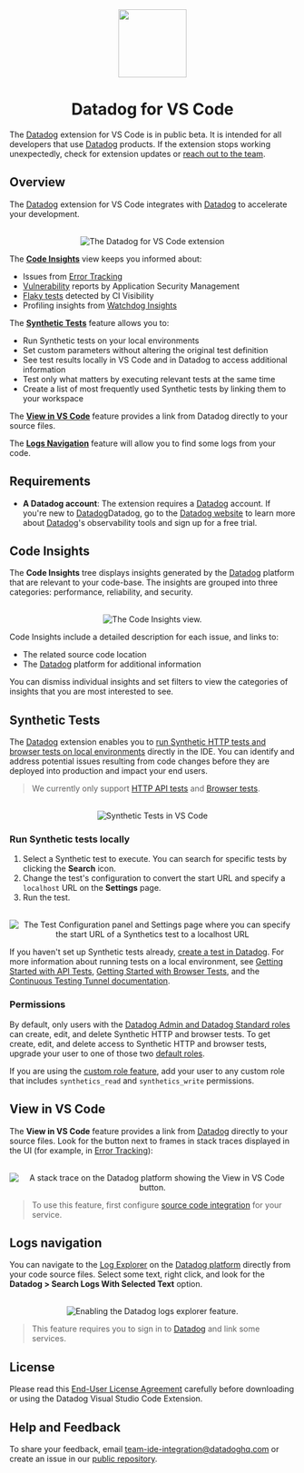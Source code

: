 <!-- markdownlint-disable MD033 -->
<!-- markdownlint-disable MD041 -->
<div align="center">
<img src="assets/images/readme/logo.png" width="120">
<h1> Datadog for VS Code </h1>
</div>
<!-- markdownlint-enable MD041 -->
<!-- markdownlint-enable MD033 -->

The [Datadog][datadog] extension for VS Code is in public beta. It is intended for all developers that use [Datadog][datadog] products. If the extension stops working unexpectedly, check for extension updates or [reach out to the team](#help-and-feedback).

## Overview

The [Datadog][datadog] extension for VS Code integrates with [Datadog][datadog] to accelerate your development.

<!-- markdownlint-disable MD033 -->
<!-- markdownlint-disable MD041 -->
<center>
<br/>
<div><img src="assets/images/readme/0723/datadog-vscode.png" alt="The Datadog for VS Code extension" /></div>
</center>
<!-- markdownlint-enable MD041 -->
<!-- markdownlint-enable MD033 -->

The [**Code Insights**](#code-insights) view keeps you informed about:

- Issues from [Error Tracking][error_tracking]
- [Vulnerability][vulnerability_management] reports by Application Security Management
- [Flaky tests][flaky_test_management] detected by CI Visibility
- Profiling insights from [Watchdog Insights][watchdog]

The [**Synthetic Tests**](#synthetic-tests) feature allows you to:

- Run Synthetic tests on your local environments
- Set custom parameters without altering the original test definition
- See test results locally in VS Code and in Datadog to access additional information
- Test only what matters by executing relevant tests at the same time
- Create a list of most frequently used Synthetic tests by linking them to your workspace

The [**View in VS Code**](#view-in-vs-code) feature provides a link from Datadog directly to your source files.

The [**Logs Navigation**](#logs-navigation) feature will allow you to find some logs from your code.

## Requirements

- **A Datadog account**: The extension requires a [Datadog][datadog] account. If you're new to [Datadog][datadog]Datadog, go to the [Datadog website][datadog] to learn more about [Datadog][datadog]'s observability tools and sign up for a free trial.

## Code Insights

The **Code Insights** tree displays insights generated by the [Datadog][datadog] platform that are relevant to your code-base. The insights are grouped into three categories: performance, reliability, and security.

<!-- markdownlint-disable MD033 -->
<!-- markdownlint-disable MD041 -->
<center>
<br/>
<div><img src="assets/images/readme/0723/code-insights.png" alt="The Code Insights view." /></div>
</center>
<!-- markdownlint-enable MD041 -->
<!-- markdownlint-enable MD033 -->

Code Insights include a detailed description for each issue, and links to:

- The related source code location
- The [Datadog][datadog] platform for additional information

You can dismiss individual insights and set filters to view the categories of insights that you are most interested to see.

## Synthetic Tests

The [Datadog][datadog] extension enables you to [run Synthetic HTTP tests and browser tests on local environments][synthetics_tunnel] directly in the IDE. You can identify and address potential issues resulting from code changes before they are deployed into production and impact your end users.

> We currently only support [HTTP API tests][api_tests] and [Browser tests][browser_tests].

<!-- markdownlint-disable MD033 -->
<!-- markdownlint-disable MD041 -->
<center>
<br/>
<div><img src="assets/images/readme/0723/vscode-extension-demo.png" alt="Synthetic Tests in VS Code"/></div>
</center>
<!-- markdownlint-enable MD041 -->
<!-- markdownlint-enable MD033 -->

### Run Synthetic tests locally

1. Select a Synthetic test to execute. You can search for specific tests by clicking the **Search** icon.
2. Change the test's configuration to convert the start URL and specify a `localhost` URL on the **Settings** page.
3. Run the test.

<!-- markdownlint-disable MD033 -->
<!-- markdownlint-disable MD041 -->
<center>
<br/>
<div><img src="assets/images/readme/0723/test_configuration_modified_starturl.png" alt="The Test Configuration panel and Settings page where you can specify the start URL of a Synthetics test to a localhost URL"/></div>
</center>
<!-- markdownlint-enable MD041 -->
<!-- markdownlint-enable MD033 -->

If you haven't set up Synthetic tests already, [create a test in Datadog][synthetics_create]. For more information about running tests on a local environment, see [Getting Started with API Tests][synthetics_started], [Getting Started with Browser Tests][synthetics_browser], and the [Continuous Testing Tunnel documentation][synthetics_tunnel].

### Permissions

By default, only users with the [Datadog Admin and Datadog Standard roles][datadog_default_roles] can create, edit, and delete Synthetic HTTP and browser tests. To get create, edit, and delete access to Synthetic HTTP and browser tests, upgrade your user to one of those two [default roles][datadog_default_roles].

If you are using the [custom role feature][datadog_custom_roles], add your user to any custom role that includes `synthetics_read` and `synthetics_write` permissions.

## View in VS Code

The **View in VS Code** feature provides a link from [Datadog][datadog] directly to your source files. Look for the button next to frames in stack traces displayed in the UI (for example, in [Error Tracking][error_tracking]):

<!-- markdownlint-disable MD033 -->
<!-- markdownlint-disable MD041 -->
<center>
<br/>
<div><img src="assets/images/readme/0723/view-in-vscode.png" alt="A stack trace on the Datadog platform showing the View in VS Code button."/></div>
</center>
<!-- markdownlint-enable MD041 -->
<!-- markdownlint-enable MD033 -->

> To use this feature, first configure [source code integration][source_code_integration] for your service.

## Logs navigation

You can navigate to the [Log Explorer][log_explorer] on the [Datadog platform][datadog] directly from your code source files. Select some text, right click, and look for the **Datadog > Search Logs With Selected Text** option.

<!-- markdownlint-disable MD033 -->
<!-- markdownlint-disable MD041 -->
<center>
<br/>
<div><img src="assets/images/readme/0723/log.png" alt="Enabling the Datadog logs explorer feature."/></div>
</center>
<!-- markdownlint-enable MD041 -->
<!-- markdownlint-enable MD033 -->

> This feature requires you to sign in to [Datadog][datadog] and link some services.

## License

Please read this [End-User License Agreement][eula] carefully before downloading or using the Datadog Visual Studio Code Extension.

## Help and Feedback

To share your feedback, email [team-ide-integration@datadoghq.com][feedback_email] or create an issue in our [public repository][public_repo].

[synthetics_tunnel]: https://docs.datadoghq.com/continuous_testing/testing_tunnel/
[datadog]: https://www.datadoghq.com/
[synthetics_create]: https://app.datadoghq.com/synthetics/create
[synthetics_started]: https://docs.datadoghq.com/getting_started/synthetics/api_test/
[synthetics_browser]: https://docs.datadoghq.com/getting_started/synthetics/browser_test
[source_code_integration]: https://docs.datadoghq.com/integrations/guide/source-code-integration/
[datadog_default_roles]: https://docs.datadoghq.com/account_management/rbac/?tab=datadogapplication#datadog-default-roles
[datadog_custom_roles]: https://docs.datadoghq.com/account_management/rbac/?tab=datadogapplication#custom-roles
[feedback_email]: mailto:team-ide-integration@datadoghq.com
[error_tracking]: https://docs.datadoghq.com/tracing/error_tracking/
[vulnerability_management]: https://docs.datadoghq.com/security/application_security/vulnerability_management/
[flaky_test_management]: https://docs.datadoghq.com/continuous_integration/guides/flaky_test_management/
[watchdog]: https://docs.datadoghq.com/watchdog/insights/
[public_repo]: https://github.com/DataDog/datadog-for-vscode
[eula]: https://www.datadoghq.com/legal/software-licenses/vs-code
[api_tests]: https://docs.datadoghq.com/synthetics/api_tests/http_tests/?tab=requestoptions
[browser_tests]: https://docs.datadoghq.com/synthetics/browser_tests/?tab=requestoptions
[log_explorer]: https://docs.datadoghq.com/logs/explorer/

